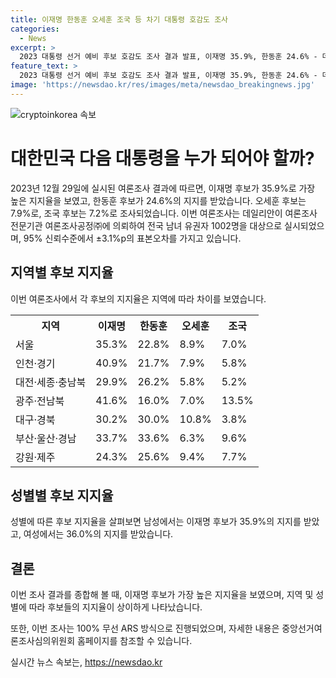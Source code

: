 ```yaml
---
title: 이재명 한동훈 오세훈 조국 등 차기 대통령 호감도 조사
categories:
  - News
excerpt: >
  2023 대통령 선거 예비 후보 호감도 조사 결과 발표, 이재명 35.9%, 한동훈 24.6% - 데일리안이 주최한 여론조사 결과, 이재명 전 대표가 35.9%, 한동훈 전 위원장이 24.6%의 호감도를 기록했다. 주요 후보들의 성별 및 지역별 지지율도 포함된 조사로, 남녀 차이와 지역별 호감도의 동향을 보여주고 있다. 더 자세한 내용은 중앙선거여론조사심의위원회 홈페이지에서 확인할 수 있다. - 클릭해서 더 알아보기!
feature_text: >
  2023 대통령 선거 예비 후보 호감도 조사 결과 발표, 이재명 35.9%, 한동훈 24.6% - 데일리안이 주최한 여론조사 결과, 이재명 전 대표가 35.9%, 한동훈 전 위원장이 24.6%의 호감도를 기록했다. 주요 후보들의 성별 및 지역별 지지율도 포함된 조사로, 남녀 차이와 지역별 호감도의 동향을 보여주고 있다. 더 자세한 내용은 중앙선거여론조사심의위원회 홈페이지에서 확인할 수 있다. - 클릭해서 더 알아보기!
image: 'https://newsdao.kr/res/images/meta/newsdao_breakingnews.jpg'
---
```


<p><img src="https://newsdao.kr/res/images/meta/newsdao_breakingnews.jpg" alt="cryptoinkorea 속보" /></p>

<h1>대한민국 다음 대통령을 누가 되어야 할까?</h1>

<p data-ke-size="size16">2023년 12월 29일에 실시된 여론조사 결과에 따르면, 이재명 후보가 35.9%로 가장 높은 지지율을 보였고, 한동훈 후보가 24.6%의 지지를 받았습니다. 오세훈 후보는 7.9%로, 조국 후보는 7.2%로 조사되었습니다. 이번 여론조사는 데일리안이 여론조사 전문기관 여론조사공정㈜에 의뢰하여 전국 남녀 유권자 1002명을 대상으로 실시되었으며, 95% 신뢰수준에서 ±3.1%p의 표본오차를 가지고 있습니다.</p>

<h2 data-ke-size="size26">지역별 후보 지지율</h2>

<p data-ke-size="size16">이번 여론조사에서 각 후보의 지지율은 지역에 따라 차이를 보였습니다.</p>

<table>
  <tr>
    <th>지역</th>
    <th>이재명</th>
    <th>한동훈</th>
    <th>오세훈</th>
    <th>조국</th>
  </tr>
  <tr>
    <td>서울</td>
    <td>35.3%</td>
    <td>22.8%</td>
    <td>8.9%</td>
    <td>7.0%</td>
  </tr>
  <tr>
    <td>인천·경기</td>
    <td>40.9%</td>
    <td>21.7%</td>
    <td>7.9%</td>
    <td>5.8%</td>
  </tr>
  <tr>
    <td>대전·세종·충남북</td>
    <td>29.9%</td>
    <td>26.2%</td>
    <td>5.8%</td>
    <td>5.2%</td>
  </tr>
  <tr>
    <td>광주·전남북</td>
    <td>41.6%</td>
    <td>16.0%</td>
    <td>7.0%</td>
    <td>13.5%</td>
  </tr>
  <tr>
    <td>대구·경북</td>
    <td>30.2%</td>
    <td>30.0%</td>
    <td>10.8%</td>
    <td>3.8%</td>
  </tr>
  <tr>
    <td>부산·울산·경남</td>
    <td>33.7%</td>
    <td>33.6%</td>
    <td>6.3%</td>
    <td>9.6%</td>
  </tr>
  <tr>
    <td>강원·제주</td>
    <td>24.3%</td>
    <td>25.6%</td>
    <td>9.4%</td>
    <td>7.7%</td>
  </tr>
</table>

<h2 data-ke-size="size26">성별별 후보 지지율</h2>

<p data-ke-size="size16">성별에 따른 후보 지지율을 살펴보면 남성에서는 이재명 후보가 35.9%의 지지를 받았고, 여성에서는 36.0%의 지지를 받았습니다.</p>

<h2 data-ke-size="size26">결론</h2>

<p data-ke-size="size16">이번 조사 결과를 종합해 볼 때, 이재명 후보가 가장 높은 지지율을 보였으며, 지역 및 성별에 따라 후보들의 지지율이 상이하게 나타났습니다.</p>

<p data-ke-size="size16">또한, 이번 조사는 100% 무선 ARS 방식으로 진행되었으며, 자세한 내용은 중앙선거여론조사심의위원회 홈페이지를 참조할 수 있습니다.</p>
실시간 뉴스 속보는, <a href="https://newsdao.kr" rel="dofollow">https://newsdao.kr</a>


